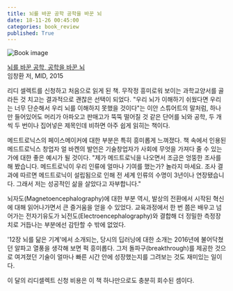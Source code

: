 ```yaml
---
title: 뇌를 바꾼 공학 공학을 바꾼 뇌
date: 18-11-26 00:45:00
categories: book_review
published: True
---
```

![Book image](https://misc.ridibooks.com/cover/2234002254/xlarge)

[뇌를 바꾼 공학, 공학을 바꾼 뇌](https://ridibooks.com/v2/Detail?id=2234002254)
<br/>임창환 저, MID, 2015

리디 셀렉트를 신청하고 처음으로 읽게 된 책. 무작정 흥미로워 보이는 과학교양서를 골라든 것 치고는 결과적으로 괜찮은 선택이 되었다. "우리 뇌가 이해하기 쉬웠다면 우리는 너무 단순해서 우리 뇌를 이해하지 못했을 것이다"는 이안 스튜어트의 말처럼, 하나만 들어있어도 머리가 아파오고 판매고가 뚝뚝 떨어질 것 같은 단어를 뇌와 공학, 두 개씩 두 번이나 집어넣은 제목인데 비하면 아주 쉽게 읽히는 책이다.

메드트로닉스의 페이스메이커에 대한 부분은 특히 흥미롭게 느껴졌다. 책 속에서 인용된 메드트로닉스 창업자 얼 바켄의 발언은 기술창업자가 사회에 무엇을 가져다 줄 수 있는가에 대한 좋은 예시가 될 것이다. "제가 메드트로닉을 나오면서 조금은 엉뚱한 조사를 해 봤습니다. 메드트로닉이 우리 인류에 얼마나 기여를 했는가? 놀라지 마세요. 조사 결과에 따르면 메드트로닉이 설립됨으로 인해 전 세계 인류의 수명이 3년이나 연장됐습니다. 그래서 저는 성공적인 삶을 살았다고 자부합니다."

뇌자도(Magnetoencephalography)에 대한 부분 역시, 발상의 전환에서 시작된 혁신에 대해 읽어나가면서 큰 즐거움을 얻을 수 있었다. 교육과정에서 한 번 쯤은 배우고 넘어가는 전자기유도가 뇌전도(Electroencephalography)와 결합해 더 정밀한 측정장치로 거듭나는 부분에선 감탄할 수 밖에 없었다.

'12장 뇌를 닮은 기계'에서 소개되는, 당시의 딥러닝에 대한 소개는 2016년에 불어닥쳤던 알파고 열풍을 생각해 보면 퍽 흥미롭다. 그저 돌파구(breakthrough)를 제공한 것으로 여겨졌던 기술이 얼마나 빠른 시간 안에 성장했는지를 그려보는 것도 재미있는 일이다.

이 달의 리디셀렉트 신청 비용은 이 책 하나만으로도 충분히 회수된 셈이다.
